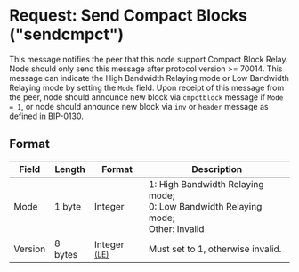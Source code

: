# Request: Send Compact Blocks ("sendcmpct")

This message notifies the peer that this node support Compact Block Relay.
Node should only send this message after protocol version >= 70014.
This message can indicate the High Bandwidth Relaying mode or Low Bandwidth Relaying mode by setting the `Mode` field.
Upon receipt of this message from the peer, node should announce new block via `cmpctblock` message if `Mode = 1`, or node should announce new block via `inv` or `header` message as defined in BIP-0130.

## Format

| Field | Length | Format | Description |
|--|--|--|--|
| Mode | 1 byte | Integer | 1: High Bandwidth Relaying mode;</br> 0: Low Bandwidth Relaying mode;</br> Other: Invalid |
| Version | 8 bytes | Integer <sup>[(LE)](/protocol/misc/endian/little)</sup> | Must set to 1, otherwise invalid.|
